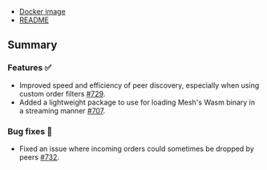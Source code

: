 - [Docker image](https://hub.docker.com/r/0xorg/mesh/tags)
- [README](https://github.com/0xProject/0x-mesh/blob/v9.1.0/README.md)

## Summary

### Features ✅

- Improved speed and efficiency of peer discovery, especially when using custom order filters [#729](https://github.com/0xProject/0x-mesh/pull/729).
- Added a lightweight package to use for loading Mesh's Wasm binary in a streaming manner [#707](https://github.com/0xProject/0x-mesh/pull/707).

### Bug fixes 🐞

- Fixed an issue where incoming orders could sometimes be dropped by peers [#732](https://github.com/0xProject/0x-mesh/pull/732).



